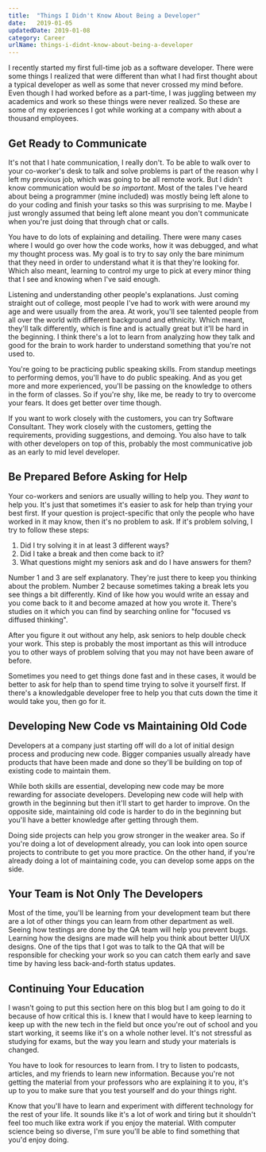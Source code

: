 ```yaml
---
title:  "Things I Didn't Know About Being a Developer"
date:   2019-01-05
updatedDate: 2019-01-08
category: Career
urlName: things-i-didnt-know-about-being-a-developer
---
```


I recently started my first full-time job as a software developer. There were
some things I realized that were different than what I had first thought about
a typical developer as well as some that never crossed my mind before. Even
though I had worked before as a part-time, I was juggling between my academics
and work so these things were never realized. So these are some of my experiences
I got while working at a company with about a thousand employees.

## Get Ready to Communicate

It's not that I hate communication, I really don't. To be able to walk over to
your co-worker's desk to talk and solve problems is part of the reason why I
left my previous job, which was going to be all remote work. But I didn't know
communication would be _so important_. Most of the tales I've heard about being
a programmer (mine included) was mostly being left alone to do your coding and
finish your tasks so this was surprising to me. Maybe I just wrongly assumed
that being left alone meant you don't communicate when you're just doing that
through chat or calls.

You have to do lots of explaining and detailing. There were many cases where I
would go over how the code works, how it was debugged, and what my thought
process was. My goal is to try to say only the bare minimum that they need in
order to understand what it is that they're looking for. Which also meant,
learning to control my urge to pick at every minor thing that I see and knowing
when I've said enough.

Listening and understanding other people's explanations. Just coming straight
out of college, most people I've had to work with were around my age and were
usually from the area. At work, you'll see talented people from all over the
world with different background and ethnicity. Which meant, they'll talk
differently, which is fine and is actually great but it'll be hard in the beginning.
I think there's a lot to learn from analyzing how they talk and good for the brain
to work harder to understand something that you're not used to.

You're going to be practicing public speaking skills. From standup meetings to
performing demos, you'll have to do public speaking. And as you get more and more
experienced, you'll be passing on the knowledge to others in the form of classes.
So if you're shy, like me, be ready to try to overcome your fears. It does get
better over time though.

If you want to work closely with the customers, you can try Software Consultant.
They work closely with the customers, getting the requirements, providing
suggestions, and demoing. You also have to talk with other developers on top of this,
probably the most communicative job as an early to mid level developer.

## Be Prepared Before Asking for Help

Your co-workers and seniors are usually willing to help you. They _want_ to help
you. It's just that sometimes it's easier to ask for help than trying your
best first. If your question is project-specific that only the people who have
worked in it may know, then it's no problem to ask. If it's problem solving, I try
to follow these steps:

1. Did I try solving it in at least 3 different ways?
2. Did I take a break and then come back to it?
3. What questions might my seniors ask and do I have answers for them?

Number 1 and 3 are self explanatory. They're just there to keep you thinking about
the problem. Number 2 because sometimes taking a break lets you see things a bit
differently. Kind of like how you would write an essay and you come back to it and
become amazed at how you wrote it. There's studies on it which you can find by
searching online for "focused vs diffused thinking".

After you figure it out without any help, ask seniors to help double check your work.
This step is probably the most important as this will introduce you to other ways
of problem solving that you may not have been aware of before.

Sometimes you need to get things done fast and in these cases, it would be better
to ask for help than to spend time trying to solve it yourself first. If there's
a knowledgable developer free to help you that cuts down the time it would take
you, then go for it.

## Developing New Code vs Maintaining Old Code

Developers at a company just starting off will do a lot of initial design process
and producing new code. Bigger companies usually already have products that have
been made and done so they'll be building on top of existing code to maintain them.

While both skills are essential, developing new code may be more rewarding for associate
developers. Developing new code will help with growth in the beginning but
then it'll start to get harder to improve. On the opposite side, maintaining old
code is harder to do in the beginning but you'll have a better knowledge after
getting through them.

Doing side projects can help you grow stronger in the weaker area. So if you're
doing a lot of development already, you can look into open source projects to contribute
to get you more practice. On the other hand, if you're already doing a lot of maintaining
code, you can develop some apps on the side.

## Your Team is Not Only The Developers

Most of the time, you'll be learning from your development team but there are a lot
of other things you can learn from other department as well. Seeing how testings
are done by the QA team will help you prevent bugs. Learning how the designs are
made will help you think about better UI/UX designs. One of the tips that I got
was to talk to the QA that will be responsible for checking
your work so you can catch them early and save time by having less back-and-forth
status updates.

## Continuing Your Education

I wasn't going to put this section here on this blog but I am going to do it because
of how critical this is. I knew that I would have to keep learning to keep up with
the new tech in the field but once you're out of school and you start working, it
seems like it's on a whole nother level. It's not stressful as studying for exams,
but the way you learn and study your materials is changed.

You have to look for resources to learn from. I try to listen to podcasts, articles,
and my friends to learn new information. Because you're not getting the material
from your professors who are explaining it to you, it's up to you to make sure
that you test yourself and do your things right.

Know that you'll have to learn and experiment with different technology for the
rest of your life. It sounds like it's a lot of work and tiring but it shouldn't
feel too much like extra work if you enjoy the material. With computer science
being so diverse, I'm sure you'll be able to find something that you'd enjoy doing.